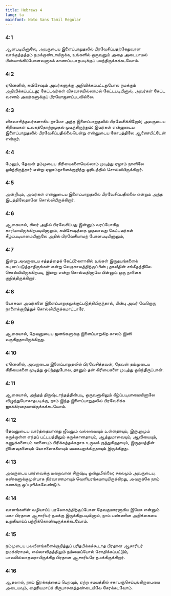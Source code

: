 ```yaml
---
title: Hebrews 4
lang: ta
mainfont: Noto Sans Tamil Regular
---
```


###  4:1

ஆனபடியினாலே, அவருடைய இளைப்பாறுதலில் பிரவேசிப்பதற்கேதுவான வாக்குத்தத்தம் நமக்குண்டாயிருக்க, உங்களில் ஒருவனும் அதை அடையாமல் பின்வாங்கிப்போனவனாகக் காணப்படாதபடிக்குப் பயந்திருக்கக்கடவோம்.

###  4:2

ஏனெனில், சுவிசேஷம் அவர்களுக்கு அறிவிக்கப்பட்டதுபோல நமக்கும் அறிவிக்கப்பட்டது; கேட்டவர்கள் விசுவாசமில்லாமல் கேட்டபடியினால், அவர்கள் கேட்ட வசனம் அவர்களுக்குப் பிரயோஜனப்படவில்லை.

###  4:3

விசுவாசித்தவர்களாகிய நாமோ அந்த இளைப்பாறுதலில் பிரவேசிக்கிறோம்; அவருடைய கிரியைகள் உலகத்தோற்றமுதல் முடிந்திருந்தும்: இவர்கள் என்னுடைய இளைப்பாறுதலில் பிரவேசிப்பதில்லையென்று என்னுடைய கோபத்திலே ஆணையிட்டேன் என்றார்.

###  4:4

மேலும், தேவன் தம்முடைய கிரியைகளையெல்லாம் முடித்து ஏழாம் நாளிலே ஓய்ந்திருந்தார் என்று ஏழாம்நாளைக்குறித்து ஓரிடத்தில் சொல்லியிருக்கிறார்.

###  4:5

அன்றியும், அவர்கள் என்னுடைய இளைப்பாறுதலில் பிரவேசிப்பதில்லை என்றும் அந்த இடத்திலேதானே சொல்லியிருக்கிறார்.

###  4:6

ஆகையால், சிலர் அதில் பிரவேசிப்பது இன்னும் வரப்போகிற காரிமாயிருக்கிறபடியினாலும், சுவிசேஷத்தை முதலாவது கேட்டவர்கள் கீழ்ப்படியாமையினாலே அதில் பிரவேசியாமற் போனபடியினாலும்,

###  4:7

இன்று அவருடைய சத்தத்தைக் கேட்பீர்களாகில் உங்கள் இருதயங்களைக் கடினப்படுத்தாதிருங்கள் என்று வெகுகாலத்திற்குப்பின்பு தாவீதின் சங்கீதத்திலே சொல்லியிருக்கிறபடி, இன்று என்று சொல்வதினாலே பின்னும் ஒரு நாளைக் குறித்திருக்கிறார்.

###  4:8

யோசுவா அவர்களை இளைப்பாறுதலுக்குட்படுத்தியிருந்தால், பின்பு அவர் வேறொரு நாளைக்குறித்துச் சொல்லியிருக்கமாட்டாரே.

###  4:9

ஆகையால், தேவனுடைய ஜனங்களுக்கு இளைப்பாறுகிற காலம் இனி வருகிறதாயிருக்கிறது.

###  4:10

ஏனெனில், அவருடைய இளைப்பாறுதலில் பிரவேசித்தவன், தேவன் தம்முடைய கிரியைகளை முடித்து ஓய்ந்ததுபோல, தானும் தன் கிரியைகளை முடித்து ஓய்ந்திருப்பான்.

###  4:11

ஆகையால், அந்தத் திருஷ்டாந்தத்தின்படி, ஒருவனாகிலும் கீழ்ப்படியாமையினாலே விழுந்துபோகாதபடிக்கு, நாம் இந்த இளைப்பாறுதலில் பிரவேசிக்க ஜாக்கிரதையாயிருக்கக்கடவோம்.

###  4:12

தேவனுடைய வார்த்தையானது ஜீவனும் வல்லமையும் உள்ளதாயும், இருபுறமும் கருக்குள்ள எந்தப் பட்டயத்திலும் கருக்கானதாயும், ஆத்துமாவையும், ஆவியையும், கணுக்களையும் ஊனையும் பிரிக்கத்தக்கதாக உருவக் குத்துகிறதாயும், இருதயத்தின் நினைவுகளையும் யோசனைகளையும் வகையறுக்கிறதாயும் இருக்கிறது.

###  4:13

அவருடைய பார்வைக்கு மறைவான சிருஷ்டி ஒன்றுமில்லை; சகலமும் அவருடைய, கண்களுக்குமுன்பாக நிர்வாணமாயும் வெளியரங்கமாயுமிருக்கிறது, அவருக்கே நாம் கணக்கு ஒப்புவிக்கவேண்டும்.

###  4:14

வானங்களின் வழியாய்ப் பரலோகத்திற்குப்போன தேவகுமாரனாகிய இயேசு என்னும் மகா பிரதான ஆசாரியர் நமக்கு இருக்கிறபடியினால், நாம் பண்ணின அறிக்கையை உறுதியாய்ப் பற்றிக்கொண்டிருக்கக்கடவோம்.

###  4:15

நம்முடைய பலவீனங்களைக்குறித்துப் பரிதபிக்கக்கூடாத பிரதான ஆசாரியர் நமக்கிராமல், எல்லாவிதத்திலும் நம்மைப்போல் சோதிக்கப்பட்டும், பாவமில்லாதவராயிருக்கிற பிரதான ஆசாரியரே நமக்கிருக்கிறார்.

###  4:16

ஆதலால், நாம் இரக்கத்தைப் பெறவும், ஏற்ற சமயத்தில் சகாயஞ்செய்யுங்கிருபையை அடையவும், தைரியமாய்க் கிருபாசனத்தண்டையிலே சேரக்கடவோம்.


